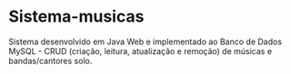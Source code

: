# Sistema-musicas
Sistema desenvolvido em Java Web e implementado ao Banco de Dados MySQL - CRUD (criação, leitura, atualização e remoção) de músicas e bandas/cantores solo.
